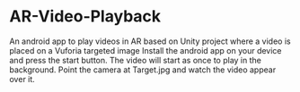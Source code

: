 # AR-Video-Playback
An android app to play videos in AR based on Unity project where a video is placed on a Vuforia targeted image
Install the android app on your device and press the start button. The video will start as once to play in the background.
Point the camera at Target.jpg and watch the video appear over it.
